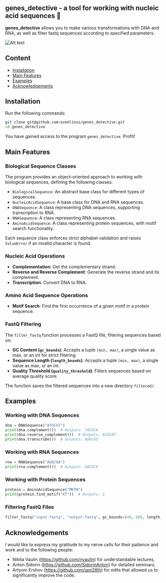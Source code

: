 ## genes_detective - a tool for working with nucleic acid sequences 🔎

**genes_detective** allows you to make various transformations with DNA and RNA, as well as filter fastq sequences according to specified parameters.

![Alt text](https://a.d-cd.net/DqAAAgEQDeA-960.jpg)

## Content

* [Installation](#installation)
* [Main Features](#main-features)
* [Examples](#examples)
* [Acknowledgements](#acknowledgements)

## Installation

Run the following commands:

```sh
git clone git@github.com:eveelinss/genes_detective.git
cd genes_detective
```

You have gained access to the program `genes_detective`.
Profit!

## Main Features

### Biological Sequence Classes

The program provides an object-oriented approach to working with biological sequences, defining the following classes:

- `BiologicalSequence`: An abstract base class for different types of sequences.
- `NucleicAcidSequence`: A base class for DNA and RNA sequences.
- `DNASequence`: A class representing DNA sequences, supporting transcription to RNA.
- `RNASequence`: A class representing RNA sequences.
- `AminoAcidSequence`: A class representing protein sequences, with motif search functionality.

Each sequence class enforces strict alphabet validation and raises `ValueError` if an invalid character is found.

### Nucleic Acid Operations

- **Complementation**: Get the complementary strand.
- **Reverse and Reverse Complement**: Generate the reverse strand and its complement.
- **Transcription**: Convert DNA to RNA.

### Amino Acid Sequence Operations

- **Motif Search**: Find the first occurrence of a given motif in a protein sequence.

### FastQ Filtering

The `filter_fastq` function processes a FastQ file, filtering sequences based on:

- **GC Content (`gc_bounds`)**: Accepts a tuple `(min, max)`, a single value as max, or an int for strict filtering.
- **Sequence Length (`length_bounds`)**: Accepts a tuple `(min, max)`, a single value as max, or an int.
- **Quality Threshold (`quality_threshold`)**: Filters sequences based on average quality score.

The function saves the filtered sequences into a new directory `filtered/`.

## Examples

### Working with DNA Sequences
```python
dna = DNASequence("ATGCGT")
print(dna.complement())  # Outputs: TACGCA
print(dna.reverse_complement())  # Outputs: ACGCAT
print(dna.transcribe())  # Outputs: AUGCGU
```

### Working with RNA Sequences
```python
rna = RNASequence("AUGCGA")
print(rna.complement())  # Outputs: UACGCU
```

### Working with Protein Sequences
```python
protein = AminoAcidSequence("MKTW")
print(protein.find_motif("KT"))  # Outputs: 1
```

### Filtering FastQ Files
```python
filter_fastq("input.fastq", "output.fastq", gc_bounds=(40, 60), length_bounds=(50, 300), quality_threshold=30)
```

## Acknowledgements

I would like to express my gratitude to my nerve cells for their patience and work and to the following people:
- Nikita Vaulin (https://github.com/nvaulin) for understandable lectures,
- Anton Sidorin (https://github.com/SidorinAnton) for detailed seminars,
- Artyom Ershov (https://github.com/iam28th) for edits that allowed us to significantly improve the code. 
